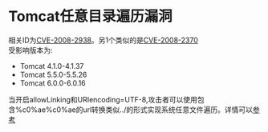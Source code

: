# Tomcat任意目录遍历漏洞

相关ID为[CVE-2008-2938](https://cve.mitre.org/cgi-bin/cvename.cgi?name=CVE-2008-2938)。另1个类似的是[CVE-2008-2370](https://cve.mitre.org/cgi-bin/cvename.cgi?name=CVE-2008-2370)  
受影响版本为:  

- Tomcat 4.1.0-4.1.37
- Tomcat 5.5.0-5.5.26
- Tomcat 6.0.0-6.0.16

当开启allowLinking和URIencoding=UTF-8,攻击者可以使用包含%c0%ae%c0%ae的url转换类似../的形式实现系统任意文件遍历。详情可以[参考](https://www.cnblogs.com/Safe3/archive/2008/08/12/1265622.html)